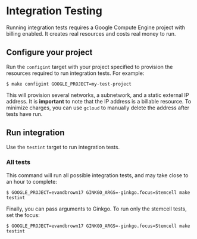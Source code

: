 # Integration Testing
Running integration tests requires a Google Compute Engine project with billing enabled. It creates real resources and costs real money to run.

## Configure your project
Run the `configint` target with your project specified to provision the resources required to run integration tests. For example:

```
$ make configint GOOGLE_PROJECT=my-test-project
```

This will provision several networks, a subnetwork, and a static external IP address. It is **important** to note that the IP address is a billable resource. To minimize charges, you can use `gcloud` to manually delete the address after tests have run.

## Run integration
Use the `testint` target to run integration tests.

### All tests
This command will run all possible integration tests, and may take close to an hour to complete:

```
$ GOOGLE_PROJECT=evandbrown17 GINKGO_ARGS=-ginkgo.focus=Stemcell make testint
```

Finally, you can pass arguments to Ginkgo. To run only the stemcell tests, set the focus:

```
$ GOOGLE_PROJECT=evandbrown17 GINKGO_ARGS=-ginkgo.focus=Stemcell make testint
```

